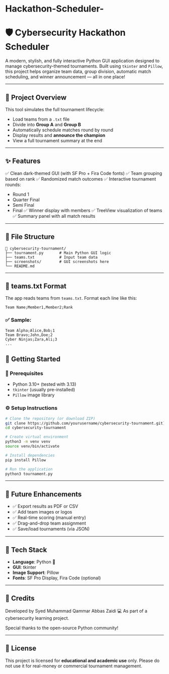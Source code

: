 # Hackathon-Scheduler-
# 🛡️ Cybersecurity Hackathon Scheduler

A modern, stylish, and fully interactive Python GUI application designed to manage cybersecurity-themed tournaments. Built using `tkinter` and `Pillow`, this project helps organize team data, group division, automatic match scheduling, and winner announcement — all in one place!


---

## 📂 Project Overview

This tool simulates the full tournament lifecycle:

* Load teams from a `.txt` file
* Divide into **Group A** and **Group B**
* Automatically schedule matches round by round
* Display results and **announce the champion**
* View a full tournament summary at the end

---

## ✨ Features

✅ Clean dark-themed GUI (with SF Pro + Fira Code fonts)
✅ Team grouping based on rank
✅ Randomized match outcomes
✅ Interactive tournament rounds:

* Round 1
* Quarter Final
* Semi Final
* Final
  ✅ Winner display with members
  ✅ TreeView visualization of teams
  ✅ Summary panel with all match results

---

## 📁 File Structure

```
📁 cybersecurity-tournament/
├── tournament.py       # Main Python GUI logic
├── teams.txt           # Input team data
├── screenshots/        # GUI screenshots here
└── README.md
```

---

## 🧾 teams.txt Format

The app reads teams from `teams.txt`. Format each line like this:

```
Team Name;Member1,Member2;Rank
```

### ✅ Sample:

```
Team Alpha;Alice,Bob;1
Team Bravo;John,Doe;2
Cyber Ninjas;Zara,Ali;3
...
```


## 🚀 Getting Started

### 🔧 Prerequisites

* Python 3.10+ (tested with 3.13)
* `tkinter` (usually pre-installed)
* `Pillow` image library

### ⚙️ Setup Instructions

```bash
# Clone the repository (or download ZIP)
git clone https://github.com/yourusername/cybersecurity-tournament.git](https://github.com/Arzen-007/Hackathon-Scheduler-
cd cybersecurity-tournament

# Create virtual environment
python3 -m venv venv
source venv/bin/activate

# Install dependencies
pip install Pillow

# Run the application
python3 tournament.py
```

---

## 🔮 Future Enhancements

* ✅ Export results as PDF or CSV
* ✅ Add team images or logos
* ✅ Real-time scoring (manual entry)
* ✅ Drag-and-drop team assignment
* ✅ Save/load tournaments (via JSON)

---

## 🧠 Tech Stack

* **Language**: Python 🐍
* **GUI**: tkinter
* **Image Support**: Pillow
* **Fonts**: SF Pro Display, Fira Code (optional)

---

## 🏅 Credits

Developed by Syed Muhammad Qammar Abbas Zaidi 💻
As part of a cybersecurity learning project.

Special thanks to the open-source Python community!

---

## 📜 License

This project is licensed for **educational and academic use** only.
Please do not use it for real-money or commercial tournament management.

